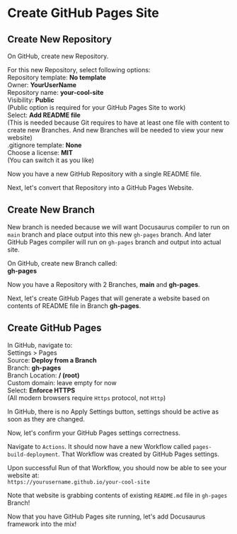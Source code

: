 # Create GitHub Pages Site

## Create New Repository

On GitHub, create new Repository.

For this new Repository, select following options:  
Repository template: **No template**  
Owner: **YourUserName**  
Repository name: **your-cool-site**  
Visibility: **Public**  
(Public option is required for your GitHub Pages Site to work)  
Select: **Add README file**  
(This is needed because Git requires to have at least one file with content to create new Branches. And new Branches will be needed to view your new website)  
.gitignore template: **None**  
Choose a license: **MIT**  
(You can switch it as you like)

Now you have a new GitHub Repository with a single README file.

Next, let's convert that Repository into a GitHub Pages Website.

## Create New Branch

New branch is needed because we will want Docusaurus compiler to run on `main` branch and place output into this new `gh-pages` branch. And later GitHub Pages compiler will run on `gh-pages` branch and output into actual site.

On GitHub, create new Branch called:  
**gh-pages**

Now you have a Repository with 2 Branches, **main** and **gh-pages**.

Next, let's create GitHub Pages that will generate a website based on contents of README file in Branch **gh-pages**.

## Create GitHub Pages

In GitHub, navigate to:  
Settings > Pages  
Source: **Deploy from a Branch**  
Branch: **gh-pages**  
Branch Location: **/ (root)**  
Custom domain: leave empty for now  
Select: **Enforce HTTPS**  
(All modern browsers require `Https` protocol, not `Http`)

In GitHub, there is no Apply Settings button, settings should be active as soon as they are changed.

Now, let's confirm your GitHub Pages settings correctness.  

Navigate to `Actions`. It should now have a new Workflow called `pages-build-deployment`. That Workflow was created by GitHub Pages settings.

Upon successful Run of that Workflow, you should now be able to see your website at:  
`https://yourusername.github.io/your-cool-site`

Note that website is grabbing contents of existing `README.md` file in `gh-pages` Branch!

Now that you have GitHub Pages site running, let's add Docusaurus framework into the mix!
